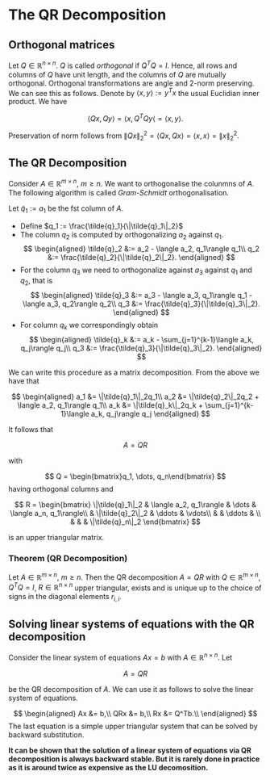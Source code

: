 # The QR Decomposition

## Orthogonal matrices

Let $Q\in\mathbb{R}^{n\times n}$. $Q$ is called *orthogonal* if $Q^TQ=I$. Hence, all rows and columns of $Q$ have unit length,
and the columns of $Q$ are mutually orthogonal. Orthogonal transformations are angle and 2-norm preserving. We can see this as follows. Denote by $\langle x, y\rangle := y^Tx$ the
usual Euclidian inner product. We have

$$
\langle Qx, Qy\rangle = \langle x, Q^TQy\langle = \langle x, y\rangle.
$$

Preservation of norm follows from $\|Qx\|_2^2 = \langle Qx, Qx\rangle = \langle x, x\rangle = \|x\|_2^2$.

## The QR Decomposition

Consider $A\in\mathbb{R}^{m\times n}$, $m\geq n$. We want to orthogonalise the colunmns of $A$. The following algorithm is called *Gram-Schmidt* orthogonalisation.

Let $\tilde{q}_1 :=a_1$ be the fst column of $A$.

- Define $q_1 := \frac{\tilde{q}_1}{\|\tilde{q}_1\|_2}$
- The column $q_2$ is computed by orthogonalizing $a_2$ against $q_1$.
    $$
    \begin{aligned}
    \tilde{q}_2 &:= a_2 - \langle a_2, q_1\rangle q_1\\
    q_2 &:= \frac{\tilde{q}_2}{\|\tilde{q}_2\|_2}.
    \end{aligned}
    $$
- For the column $q_3$ we need to orthogonalize against $a_3$ against $q_1$ and $q_2$, that is
    $$
    \begin{aligned}
    \tilde{q}_3 &:= a_3 - \langle a_3, q_1\rangle q_1 - \langle a_3, q_2\rangle q_2\\
    q_3 &:= \frac{\tilde{q}_3}{\|\tilde{q}_3\|_2}.
    \end{aligned}
    $$
- For column $q_k$ we correspondingly obtain
    $$
    \begin{aligned}
    \tilde{q}_k &:= a_k - \sum_{j=1}^{k-1}\langle a_k, q_j\rangle q_j\\
    q_3 &:= \frac{\tilde{q}_3}{\|\tilde{q}_3\|_2}.
    \end{aligned}
    $$

We can write this procedure as a matrix decomposition. From the above we have that

$$
\begin{aligned}
a_1 &= \|\tilde{q}_1\|_2q_1\\
a_2 &= \|\tilde{q}_2\|_2q_2 + \langle a_2, q_1\rangle q_1\\
a_k &= \|\tilde{q}_k\|_2q_k + \sum_{j=1}^{k-1}\langle a_k, q_j\rangle q_j
\end{aligned}
$$

It follows that 

$$
A = QR
$$

with 

$$
Q = \begin{bmatrix}q_1, \dots, q_n\end{bmatrix}
$$
having orthogonal columns and

$$
R = \begin{bmatrix}
\|\tilde{q}_1\|_2 & \langle a_2, q_1\rangle & \dots & \langle a_n, q_1\rangle\\
                  &  \|\tilde{q}_2\|_2 & \ddots & \vdots\\
                  &                    & \ddots & \\
                  &                    &        & \|\tilde{q}_n\|_2
\end{bmatrix}
$$

is an upper triangular matrix.

### Theorem (QR Decomposition)

Let $A\in\mathbb{R}^{m\times n}$, $m\geq n$. Then the QR decomposition $A=QR$ with
$Q\in\mathbb{R}^{m\times n}$, $Q^TQ = I$, $R\in\mathbb{R}^{n\times n}$ upper triangular, exists and is unique up to the choice of signs in the diagonal elements $r_{i,i}$.


## Solving linear systems of equations with the QR decomposition

Consider the linear system of equations $Ax = b$ with $A\in\mathbb{R}^{n\times n}$.
Let

$$
A = QR
$$

be the QR decomposition of $A$. We can use it as follows to solve the linear system of equations.

$$
\begin{aligned}
Ax &= b,\\
QRx &= b,\\
Rx &= Q^Tb.\\
\end{aligned}
$$
The last equation is a simple upper triangular system that can be solved by backward substitution.

**It can be shown that the solution of a linear system of equations via QR decomposition is always backward stable. But it is rarely done in practice as it is around twice as expensive as the LU decomosition.**


